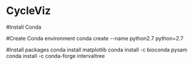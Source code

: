 # CycleViz

#Install Conda

#Create Conda environment
conda create --name python2.7 python=2.7

#Install packages
conda install matplotlib
conda install -c bioconda pysam
conda install -c conda-forge intervaltree
